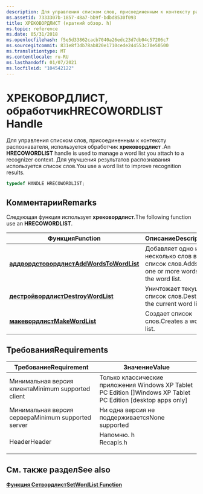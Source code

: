 ```yaml
---
description: Для управления списком слов, присоединенным к контексту распознавателя, используется обработчик ХРЕКОВОРДЛИСТ. Для улучшения результатов распознавания используется список слов.
ms.assetid: 7333307b-1857-48a7-bb9f-bdbd8530f093
title: ХРЕКОВОРДЛИСТ (краткий обзор. h)
ms.topic: reference
ms.date: 05/31/2018
ms.openlocfilehash: f5e5d33862cacb7040a26edc23d7db04c57206c7
ms.sourcegitcommit: 831e8f3db78ab820e1710cede244553c70e50500
ms.translationtype: MT
ms.contentlocale: ru-RU
ms.lasthandoff: 01/07/2021
ms.locfileid: "104542122"
---
```

# <a name="hrecowordlist-handle"></a><span data-ttu-id="bcd22-104">ХРЕКОВОРДЛИСТ, обработчик</span><span class="sxs-lookup"><span data-stu-id="bcd22-104">HRECOWORDLIST Handle</span></span>

<span data-ttu-id="bcd22-105">Для управления списком слов, присоединенным к контексту распознавателя, используется обработчик **хрековордлист** .</span><span class="sxs-lookup"><span data-stu-id="bcd22-105">An **HRECOWORDLIST** handle is used to manage a word list you attach to a recognizer context.</span></span> <span data-ttu-id="bcd22-106">Для улучшения результатов распознавания используется список слов.</span><span class="sxs-lookup"><span data-stu-id="bcd22-106">You use a word list to improve recognition results.</span></span>


```C++
typedef HANDLE HRECOWORDLIST;
```



## <a name="remarks"></a><span data-ttu-id="bcd22-107">Комментарии</span><span class="sxs-lookup"><span data-stu-id="bcd22-107">Remarks</span></span>

<span data-ttu-id="bcd22-108">Следующая функция использует **хрековордлист**.</span><span class="sxs-lookup"><span data-stu-id="bcd22-108">The following function use an **HRECOWORDLIST**.</span></span>



| <span data-ttu-id="bcd22-109">Функция</span><span class="sxs-lookup"><span data-stu-id="bcd22-109">Function</span></span>                                         | <span data-ttu-id="bcd22-110">Описание</span><span class="sxs-lookup"><span data-stu-id="bcd22-110">Description</span></span>                                         |
|--------------------------------------------------|-----------------------------------------------------|
| [<span data-ttu-id="bcd22-111">**аддвордстовордлист**</span><span class="sxs-lookup"><span data-stu-id="bcd22-111">**AddWordsToWordList**</span></span>](/windows/desktop/api/recapis/nf-recapis-addwordstowordlist) | <span data-ttu-id="bcd22-112">Добавляет одно или несколько слов в список слов.</span><span class="sxs-lookup"><span data-stu-id="bcd22-112">Adds one or more words to the word list.</span></span><br/> |
| [<span data-ttu-id="bcd22-113">**дестройвордлист**</span><span class="sxs-lookup"><span data-stu-id="bcd22-113">**DestroyWordList**</span></span>](/windows/desktop/api/recapis/nf-recapis-destroywordlist)       | <span data-ttu-id="bcd22-114">Уничтожает текущий список слов.</span><span class="sxs-lookup"><span data-stu-id="bcd22-114">Destroys the current word list.</span></span><br/>          |
| [<span data-ttu-id="bcd22-115">**макевордлист**</span><span class="sxs-lookup"><span data-stu-id="bcd22-115">**MakeWordList**</span></span>](/windows/desktop/api/recapis/nf-recapis-makewordlist)             | <span data-ttu-id="bcd22-116">Создает список слов.</span><span class="sxs-lookup"><span data-stu-id="bcd22-116">Creates a word list.</span></span><br/>                     |



 

## <a name="requirements"></a><span data-ttu-id="bcd22-117">Требования</span><span class="sxs-lookup"><span data-stu-id="bcd22-117">Requirements</span></span>



| <span data-ttu-id="bcd22-118">Требование</span><span class="sxs-lookup"><span data-stu-id="bcd22-118">Requirement</span></span> | <span data-ttu-id="bcd22-119">Значение</span><span class="sxs-lookup"><span data-stu-id="bcd22-119">Value</span></span> |
|-------------------------------------|--------------------------------------------------------------------------------------|
| <span data-ttu-id="bcd22-120">Минимальная версия клиента</span><span class="sxs-lookup"><span data-stu-id="bcd22-120">Minimum supported client</span></span><br/> | <span data-ttu-id="bcd22-121">Только классические приложения Windows XP Tablet PC Edition \[\]</span><span class="sxs-lookup"><span data-stu-id="bcd22-121">Windows XP Tablet PC Edition \[desktop apps only\]</span></span><br/>                        |
| <span data-ttu-id="bcd22-122">Минимальная версия сервера</span><span class="sxs-lookup"><span data-stu-id="bcd22-122">Minimum supported server</span></span><br/> | <span data-ttu-id="bcd22-123">Ни одна версия не поддерживается</span><span class="sxs-lookup"><span data-stu-id="bcd22-123">None supported</span></span><br/>                                                            |
| <span data-ttu-id="bcd22-124">Header</span><span class="sxs-lookup"><span data-stu-id="bcd22-124">Header</span></span><br/>                   | <dl> <span data-ttu-id="bcd22-125"><dt>Напомню. h</dt></span><span class="sxs-lookup"><span data-stu-id="bcd22-125"><dt>Recapis.h</dt></span></span> </dl> |



## <a name="see-also"></a><span data-ttu-id="bcd22-126">См. также раздел</span><span class="sxs-lookup"><span data-stu-id="bcd22-126">See also</span></span>

<dl> <dt>

[<span data-ttu-id="bcd22-127">**Функция Сетвордлист**</span><span class="sxs-lookup"><span data-stu-id="bcd22-127">**SetWordList Function**</span></span>](/windows/desktop/api/recapis/nf-recapis-setwordlist)
</dt> </dl>

 

 





